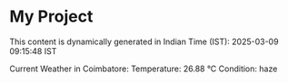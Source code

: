 # My Project

This content is dynamically generated in Indian Time (IST): 2025-03-09 09:15:48 IST


Current Weather in Coimbatore:
Temperature: 26.88 °C
Condition: haze
